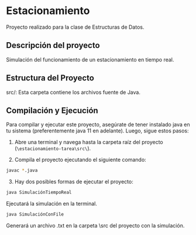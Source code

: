 # Estacionamiento
Proyecto realizado para la clase de Estructuras de Datos.

## Descripción del proyecto
Simulación del funcionamiento de un estacionamiento en tiempo real.

## Estructura del Proyecto

src/: Esta carpeta contiene los archivos fuente de Java.

## Compilación y Ejecución

Para compilar y ejecutar este proyecto, asegúrate de tener instalado java en tu sistema (preferentemente java 11 en adelante). Luego, sigue estos pasos:

1. Abre una terminal y navega hasta la carpeta raíz del proyecto (`\estacionamiento-tarea\src\`).

2. Compila el proyecto ejecutando el siguiente comando:

```bash
javac *.java
```
3. Hay dos posibles formas de ejecutar el proyecto:
```bash
java SimulaciónTiempoReal
```
Ejecutará la simulación en la terminal.
```bash
java SimulaciónConFile
```
Generará un archivo .txt en la carpeta \src del proyecto con la simulación.

